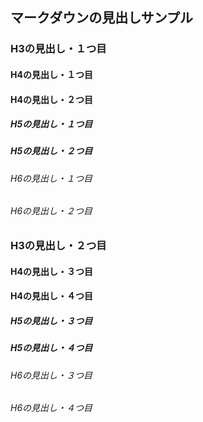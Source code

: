## マークダウンの見出しサンプル

### H3の見出し・１つ目

#### H4の見出し・１つ目

#### H4の見出し・２つ目

##### H5の見出し・１つ目

##### H5の見出し・２つ目

###### H6の見出し・１つ目

###### H6の見出し・２つ目

### H3の見出し・２つ目

#### H4の見出し・３つ目

#### H4の見出し・４つ目

##### H5の見出し・３つ目

##### H5の見出し・４つ目

###### H6の見出し・３つ目

###### H6の見出し・４つ目
